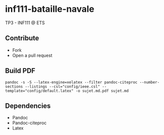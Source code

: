 # inf111-bataille-navale
TP3 - INF111 @ ETS

## Contribute

- Fork
- Open a pull request

## Build PDF

`pandoc -s -S --latex-engine=xelatex --filter pandoc-citeproc --number-sections --listings --csl="config/ieee.csl" --template="config/default.latex" -o sujet.md.pdf sujet.md`

## Dependencies

- Pandoc
- Pandoc-citeproc
- Latex